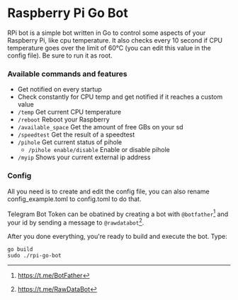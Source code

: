 # Raspberry Pi Go Bot

RPi bot is a simple bot written in Go to control some aspects of your Raspberry Pi, like cpu temperature.
It also checks every 10 second if CPU temperature goes over the limit of 60°C (you can edit this value in the config file).
Be sure to run it as root.
### Available commands and features

- Get notified on every startup
- Check constantly for CPU temp and get notified if it reaches a custom value
- ```/temp``` Get current CPU temperature
- ```/reboot``` Reboot your Raspberry
- ```/available_space``` Get the amount of free GBs on your sd
- ```/speedtest``` Get the result of a speedtest
- ```/pihole``` Get current status of pihole
    - ```/pihole enable/disable``` Enable or disable pihole
- ```/myip``` Shows your current external ip address

### Config

All you need is to create and edit the config file, you can also rename config_example.toml to config.toml to do that.

Telegram Bot Token can be obatined by creating a bot with ```@botfather```[^1] and your id by sending a message to ```@rawdatabot```[^2].

After you done everything, you're ready to build and execute the bot. Type:
```
go build
sudo ./rpi-go-bot
```

[^1]: https://t.me/BotFather
[^2]: https://t.me/RawDataBot

